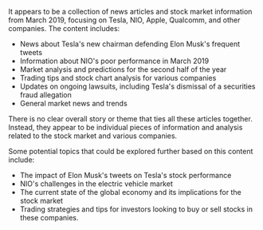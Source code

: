 It appears to be a collection of news articles and stock market information from March 2019, focusing on Tesla, NIO, Apple, Qualcomm, and other companies. The content includes:

* News about Tesla's new chairman defending Elon Musk's frequent tweets
* Information about NIO's poor performance in March 2019
* Market analysis and predictions for the second half of the year
* Trading tips and stock chart analysis for various companies
* Updates on ongoing lawsuits, including Tesla's dismissal of a securities fraud allegation
* General market news and trends

There is no clear overall story or theme that ties all these articles together. Instead, they appear to be individual pieces of information and analysis related to the stock market and various companies.

Some potential topics that could be explored further based on this content include:

* The impact of Elon Musk's tweets on Tesla's stock performance
* NIO's challenges in the electric vehicle market
* The current state of the global economy and its implications for the stock market
* Trading strategies and tips for investors looking to buy or sell stocks in these companies.